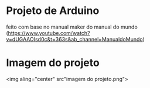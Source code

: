 # Projeto de Arduino

feito com base no manual maker do manual do mundo (https://www.youtube.com/watch?v=dUGAAOIsd0c&t=363s&ab_channel=ManualdoMundo)

# Imagem do projeto
<img aling="center" src"imagem do projeto.png">
